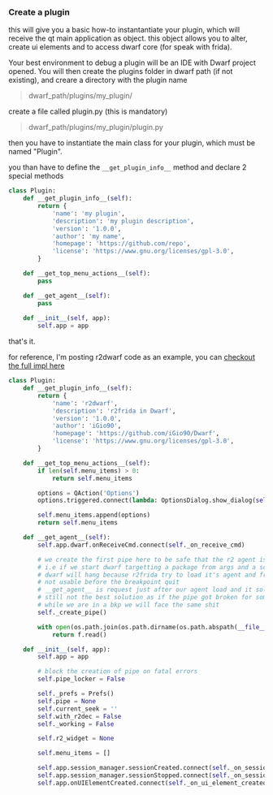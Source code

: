 ### Create a plugin

this will give you a basic how-to instantantiate your plugin, which will receive the qt main application as object.
this object allows you to alter, create ui elements and to access dwarf core (for speak with frida).

Your best environment to debug a plugin will be an IDE with Dwarf project opened. You will then create the plugins folder in dwarf path (if not existing), and creare a directory with the plugin name

> dwarf_path/plugins/my_plugin/

create a file called plugin.py (this is mandatory)

> dwarf_path/plugins/my_plugin/plugin.py

then you have to instantiate the main class for your plugin, which must be named "Plugin".

you than have to define the ``__get_plugin_info__`` method and declare 2 special methods
```python
class Plugin:
    def __get_plugin_info__(self):
        return {
            'name': 'my plugin',
            'description': 'my plugin description',
            'version': '1.0.0',
            'author': 'my name',
            'homepage': 'https://github.com/repo',
            'license': 'https://www.gnu.org/licenses/gpl-3.0',
        }

    def __get_top_menu_actions__(self):
        pass

    def __get_agent__(self):
        pass
     
    def __init__(self, app):
        self.app = app
```

that's it.

for reference, I'm posting r2dwarf code as an example, you can [checkout the full impl here](https://github.com/iGio90/R2Dwarf)

```python
class Plugin:
    def __get_plugin_info__(self):
        return {
            'name': 'r2dwarf',
            'description': 'r2frida in Dwarf',
            'version': '1.0.0',
            'author': 'iGio90',
            'homepage': 'https://github.com/iGio90/Dwarf',
            'license': 'https://www.gnu.org/licenses/gpl-3.0',
        }

    def __get_top_menu_actions__(self):
        if len(self.menu_items) > 0:
            return self.menu_items

        options = QAction('Options')
        options.triggered.connect(lambda: OptionsDialog.show_dialog(self._prefs))

        self.menu_items.append(options)
        return self.menu_items

    def __get_agent__(self):
        self.app.dwarf.onReceiveCmd.connect(self._on_receive_cmd)

        # we create the first pipe here to be safe that the r2 agent is loaded before the first breakpoint
        # i.e if we start dwarf targetting a package from args and a script breaking at first open
        # dwarf will hang because r2frida try to load it's agent and frida turn to use some api uth which are
        # not usable before the breakpoint quit
        # __get_agent__ is request just after our agent load and it solved all the things
        # still not the best solution as if the pipe got broken for some reason and we re-attempt to create it
        # while we are in a bkp we will face the same shit
        self._create_pipe()

        with open(os.path.join(os.path.dirname(os.path.abspath(__file__)), 'agent.js'), 'r') as f:
            return f.read()

    def __init__(self, app):
        self.app = app

        # block the creation of pipe on fatal errors
        self.pipe_locker = False

        self._prefs = Prefs()
        self.pipe = None
        self.current_seek = ''
        self.with_r2dec = False
        self._working = False

        self.r2_widget = None

        self.menu_items = []

        self.app.session_manager.sessionCreated.connect(self._on_session_created)
        self.app.session_manager.sessionStopped.connect(self._on_session_stopped)
        self.app.onUIElementCreated.connect(self._on_ui_element_created)
```